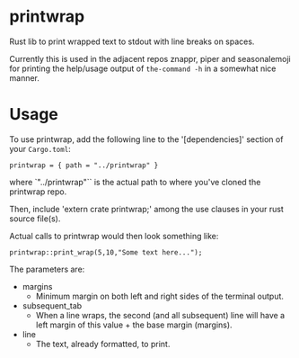 # printwrap
Rust lib to print wrapped text to stdout with line breaks on spaces.

Currently this is used in the adjacent repos znappr, piper and 
seasonalemoji for printing the help/usage output of `the-command -h` in 
a somewhat nice manner.

# Usage

To use printwrap, add the following line to the '[dependencies]' section of your `Cargo.toml`:
```
printwrap = { path = "../printwrap" }
```
where `"../printwrap"`` is the actual path to where you've cloned the printwrap repo.

Then, include 'extern crate printwrap;' among the use clauses in your rust source file(s).

Actual calls to printwrap would then look something like:
```
printwrap::print_wrap(5,10,"Some text here...");
```
The parameters are: 
 - margins 
     + Minimum margin on both left and right sides of the terminal output.
 - subsequent_tab 
     + When a line wraps, the second (and all subsequent) line will have a left margin of this value + the base margin (margins).
 - line 
     + The text, already formatted, to print.